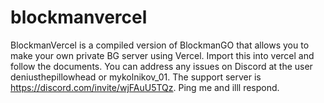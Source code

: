 # blockmanvercel
BlockmanVercel is a compiled version of BlockmanGO that allows you to make your own private BG server using Vercel. Import this into vercel and follow the documents. You can address any issues on Discord at the user deniusthepillowhead or mykolnikov_01. The support server is https://discord.com/invite/wjFAuU5TQz. Ping me and illl respond. 
